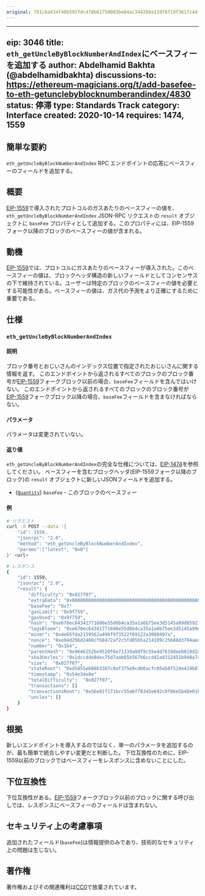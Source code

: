 ```yaml
---
original: 781c6a434f40b592fdc4f8b61750003be84ac344288a119f8f19f361fc44f67f
---
```


---
eip: 3046
title: `eth_getUncleByBlockNumberAndIndex`にベースフィーを追加する
author: Abdelhamid Bakhta (@abdelhamidbakhta)
discussions-to: https://ethereum-magicians.org/t/add-basefee-to-eth-getunclebyblocknumberandindex/4830
status: 停滞
type: Standards Track
category: Interface
created: 2020-10-14
requires: 1474, 1559
---

## 簡単な要約
`eth_getUncleByBlockNumberAndIndex` RPC エンドポイントの応答にベースフィーのフィールドを追加する。

## 概要
[EIP-1559](./eip-1559.md)で導入されたプロトコルのガスあたりのベースフィーの値を、`eth_getUncleByBlockNumberAndIndex` JSON-RPC リクエストの `result` オブジェクトに `baseFee` プロパティとして追加する。このプロパティには、EIP-1559フォーク以降のブロックのベースフィーの値が含まれる。

## 動機
[EIP-1559](./eip-1559.md)では、プロトコルにガスあたりのベースフィーが導入された。このベースフィーの値は、ブロックヘッダ構造の新しいフィールドとしてコンセンサスの下で維持されている。ユーザーは特定のブロックのベースフィーの値を必要とする可能性がある。ベースフィーの値は、ガス代の予測をより正確にするために重要である。

## 仕様

### `eth_getUncleByBlockNumberAndIndex`

#### 説明

ブロック番号とおじいさんのインデックス位置で指定されたおじいさんに関する情報を返す。
このエンドポイントから返されるすべてのブロックのブロック番号が[EIP-1559](./eip-1559.md)フォークブロック以前の場合、`baseFee`フィールドを含んではいけない。
このエンドポイントから返されるすべてのブロックのブロック番号が[EIP-1559](./eip-1559.md)フォークブロック以降の場合、`baseFee`フィールドを含まなければならない。

#### パラメータ

パラメータは変更されていない。

#### 返り値
`eth_getUncleByBlockNumberAndIndex`の完全な仕様については、[EIP-1474](./eip-1474.md)を参照してください。
ベースフィーを含むブロックヘッダ(EIP-1559フォーク以降のブロック)の `result` オブジェクトに新しいJSONフィールドを追加する。

- {[`Quantity`](./eip-1474.md#quantity)} `baseFee` - このブロックのベースフィー

#### 例

```sh
# リクエスト
curl -X POST --data '{
    "id": 1559,
    "jsonrpc": "2.0",
    "method": "eth_getUncleByBlockNumberAndIndex",
    "params":["latest", "0x0"]
}' <url>

# レスポンス
{
    "id": 1559,
    "jsonrpc": "2.0",
    "result": {
        "difficulty": "0x027f07",
        "extraData": "0x0000000000000000000000000000000000000000000000000000000000000000",
        "baseFee": "0x7"
        "gasLimit": "0x9f759",
        "gasUsed": "0x9f759",
        "hash": "0xe670ec64341771606e55d6b4ca35a1a6b75ee3d5145a99d05921026d1527331",
        "logsBloom": "0xe670ec64341771606e55d6b4ca35a1a6b75ee3d5145a99d05921026d1527331",
        "miner": "0x4e65fda2159562a496f9f3522f89122a3088497a",
        "nonce": "0xe04d296d2460cfb8472af2c5fd05b5a214109c25688d3704aed5484f9a7792f2",
        "number": "0x1b4",
        "parentHash": "0x9646252be9520f6e71339a8df9c55e4d7619deeb018d2a3f2d21fc165dde5eb5",
        "sha3Uncles": "0x1dcc4de8dec75d7aab85b567b6ccd41ad312451b948a7413f0a142fd40d49347",
        "size":  "0x027f07",
        "stateRoot": "0xd5855eb08b3387c0af375e9cdb6acfc05eb8f519e419b874b6ff2ffda7ed1dff",
        "timestamp": "0x54e34e8e"
        "totalDifficulty":  "0x027f07",
        "transactions": []
        "transactionsRoot": "0x56e81f171bcc55a6ff8345e692c0f86e5b48e01b996cadc001622fb5e363b421",
        "uncles": []
    }
}
```

## 根拠
新しいエンドポイントを導入するのではなく、単一のパラメータを追加するのが、最も簡単で統合しやすい変更だと判断した。
下位互換性のために、EIP-1559以前のブロックではベースフィーをレスポンスに含めないことにした。

## 下位互換性
下位互換性がある。[EIP-1559](./eip-1559.md)フォークブロック以前のブロックに関する呼び出しでは、レスポンスにベースフィーのフィールドは含まれない。

## セキュリティ上の考慮事項
追加されたフィールド(`baseFee`)は情報提供のみであり、技術的なセキュリティ上の問題は生じない。

## 著作権
著作権およびその関連権利は[CC0](../LICENSE.md)で放棄されています。